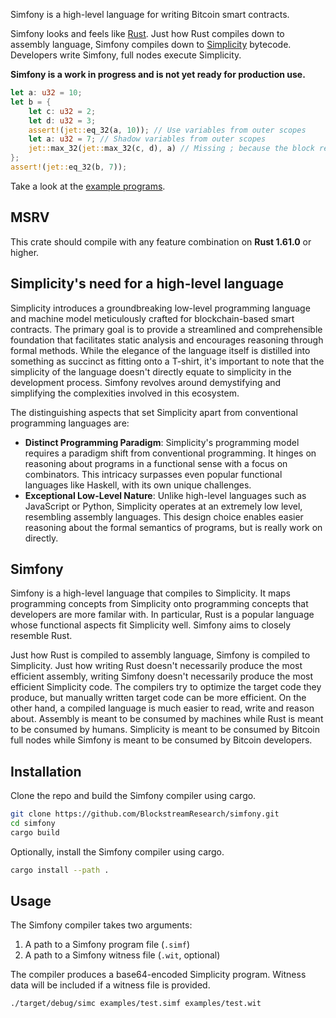 Simfony is a high-level language for writing Bitcoin smart contracts.

Simfony looks and feels like [Rust](https://www.rust-lang.org). Just how Rust compiles down to assembly language, Simfony compiles down to [Simplicity](https://github.com/BlockstreamResearch/simplicity) bytecode. Developers write Simfony, full nodes execute Simplicity.

**Simfony is a work in progress and is not yet ready for production use.**

```rust
let a: u32 = 10;
let b = {
    let c: u32 = 2;
    let d: u32 = 3;
    assert!(jet::eq_32(a, 10)); // Use variables from outer scopes
    let a: u32 = 7; // Shadow variables from outer scopes
    jet::max_32(jet::max_32(c, d), a) // Missing ; because the block returns a value
};
assert!(jet::eq_32(b, 7));
```

Take a look at the [example programs](https://github.com/BlockstreamResearch/simfony/tree/master/examples).

## MSRV

This crate should compile with any feature combination on **Rust 1.61.0** or higher.

## Simplicity's need for a high-level language

Simplicity introduces a groundbreaking low-level programming language and machine model meticulously crafted for blockchain-based smart contracts. The primary goal is to provide a streamlined and comprehensible foundation that facilitates static analysis and encourages reasoning through formal methods. While the elegance of the language itself is distilled into something as succinct as fitting onto a T-shirt, it's important to note that the simplicity of the language doesn't directly equate to simplicity in the development process. Simfony revolves around demystifying and simplifying the complexities involved in this ecosystem.

The distinguishing aspects that set Simplicity apart from conventional programming languages are:

- **Distinct Programming Paradigm**: Simplicity's programming model requires a paradigm shift from conventional programming. It hinges on reasoning about programs in a functional sense with a focus on combinators. This intricacy surpasses even popular functional languages like Haskell, with its own unique challenges.
- **Exceptional Low-Level Nature**: Unlike high-level languages such as JavaScript or Python, Simplicity operates at an extremely low level, resembling assembly languages. This design choice enables easier reasoning about the formal semantics of programs, but is really work on directly.

## Simfony

Simfony is a high-level language that compiles to Simplicity. It maps programming concepts from Simplicity onto programming concepts that developers are more familar with. In particular, Rust is a popular language whose functional aspects fit Simplicity well. Simfony aims to closely resemble Rust.

Just how Rust is compiled to assembly language, Simfony is compiled to Simplicity. Just how writing Rust doesn't necessarily produce the most efficient assembly, writing Simfony doesn't necessarily produce the most efficient Simplicity code. The compilers try to optimize the target code they produce, but manually written target code can be more efficient. On the other hand, a compiled language is much easier to read, write and reason about. Assembly is meant to be consumed by machines while Rust is meant to be consumed by humans. Simplicity is meant to be consumed by Bitcoin full nodes while Simfony is meant to be consumed by Bitcoin developers.

## Installation

Clone the repo and build the Simfony compiler using cargo.

```bash
git clone https://github.com/BlockstreamResearch/simfony.git
cd simfony
cargo build
```

Optionally, install the Simfony compiler using cargo.

```bash
cargo install --path .
```

## Usage

The Simfony compiler takes two arguments:

1. A path to a Simfony program file (`.simf`)
1. A path to a Simfony witness file (`.wit`, optional)

The compiler produces a base64-encoded Simplicity program. Witness data will be included if a witness file is provided.

```bash
./target/debug/simc examples/test.simf examples/test.wit
```
